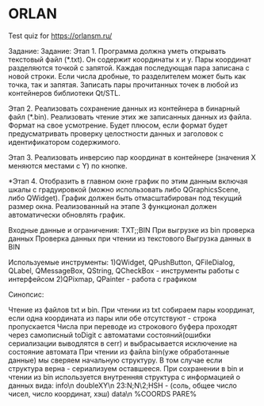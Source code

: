 # ORLAN
Test quiz for https://orlansm.ru/

Задание:
Задание:
Этап 1. Программа должна уметь открывать текстовый файл (*.txt). Он содержит координаты x и у. Пары координат разделяются точкой с запятой. Каждая последующая пара записана с новой строки. Если числа дробные, то разделителем может быть как точка, так и запятая. Записать пары прочитанных точек в любой из контейнеров библиотеки Qt/STL.

Этап 2. Реализовать сохранение данных из контейнера в бинарный файл (*.bin). Реализовать чтение этих же записанных данных из файла. Формат на свое усмотрение. Будет плюсом, если формат будет предусматривать проверку целостности данных и заголовок с идентификатором содержимого.

Этап 3. Реализовать инверсию пар координат в контейнере (значения X меняются местами с Y) по кнопке.

*Этап 4. Отобразить в главном окне график по этим данным включая шкалы с градуировкой (можно использовать либо QGraphicsScene, либо QWidget). График должен быть отмасштабирован под текущий размер окна. Реализованный на этапе 3 функционал должен автоматически обновлять график.

Входные данные и ограничения:
TXT;;BIN
При выгрузке из bin проверка данных
Проверка данных при чтении из текстового
Выгрузка данных в BIN


Используемые инструменты:
1)QWidget, QPushButton, QFileDialog, QLabel, QMessageBox, QString, QCheckBox - инструменты работы с интерфейсом 2)QPixmap, QPainter - работа с графиком

Синопсис:

Чтение из файлов txt и bin.
При чтении из txt собираем пары координат, если одна координата из пары или обе отсутствуют - строка пропускается
Числа при переводе из строкового буфера проходят через самописный toDigit с автоматами состояний(ошибки сериализации выводлятся в cerr) и выбрасывается исключение на состояние автомата
При чтении из файла bin(уже обработанные данные) мы сверяем начальную структуру. В том случае если структура верна - сериализуем оставшееся.
При сохранении в bin и чтении из bin используется внутренняя структура с информацией о данных вида:
        info\n
        doubleXY\n
        23:N;N\2;HSH - (соль, общее число чисел, число координат, хэш)
        data\n
        %COORDS PARE%
